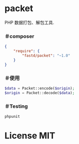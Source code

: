 # packet



PHP 数据打包、解包工具.

### ＃composer

```json
{
    "require": {
        "fastd/packet": "~1.0"
    }
}
```

### ＃使用


```php
$data = Packet::encode($origin);
$origin = Packet::decode($data);
```

### ＃Testing

```
phpunit
```

# License MIT